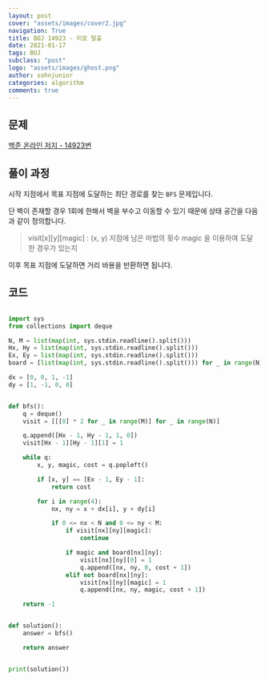```yaml
---
layout: post
cover: "assets/images/cover2.jpg"
navigation: True
title: BOJ 14923 - 미로 탈출
date: 2021-01-17
tags: BOJ
subclass: "post"
logo: "assets/images/ghost.png"
author: sohnjunior
categories: algorithm
comments: true
---
```


## 문제

[백준 온라인 저지 - 14923번](https://www.acmicpc.net/problem/14923)

## 풀이 과정

시작 지점에서 목표 지점에 도달하는 최단 경로를 찾는 `BFS` 문제입니다.

단 벽이 존재할 경우 1회에 한해서 벽을 부수고 이동할 수 있기 때문에 상태 공간을 다음과 같이 정의합니다.

> visit[x][y][magic] : (x, y) 지점에 남은 마법의 횟수 magic 을 이용하여 도달 한 경우가 있는지

이후 목표 지점에 도달하면 거리 바용을 반환하면 됩니다.

## 코드

```python

import sys
from collections import deque

N, M = list(map(int, sys.stdin.readline().split()))
Hx, Hy = list(map(int, sys.stdin.readline().split()))
Ex, Ey = list(map(int, sys.stdin.readline().split()))
board = [list(map(int, sys.stdin.readline().split())) for _ in range(N)]

dx = [0, 0, 1, -1]
dy = [1, -1, 0, 0]


def bfs():
    q = deque()
    visit = [[[0] * 2 for _ in range(M)] for _ in range(N)]

    q.append([Hx - 1, Hy - 1, 1, 0])
    visit[Hx - 1][Hy - 1][1] = 1

    while q:
        x, y, magic, cost = q.popleft()

        if [x, y] == [Ex - 1, Ey - 1]:
            return cost

        for i in range(4):
            nx, ny = x + dx[i], y + dy[i]

            if 0 <= nx < N and 0 <= ny < M:
                if visit[nx][ny][magic]:
                    continue

                if magic and board[nx][ny]:
                    visit[nx][ny][0] = 1
                    q.append([nx, ny, 0, cost + 1])
                elif not board[nx][ny]:
                    visit[nx][ny][magic] = 1
                    q.append([nx, ny, magic, cost + 1])

    return -1


def solution():
    answer = bfs()

    return answer


print(solution())

```

